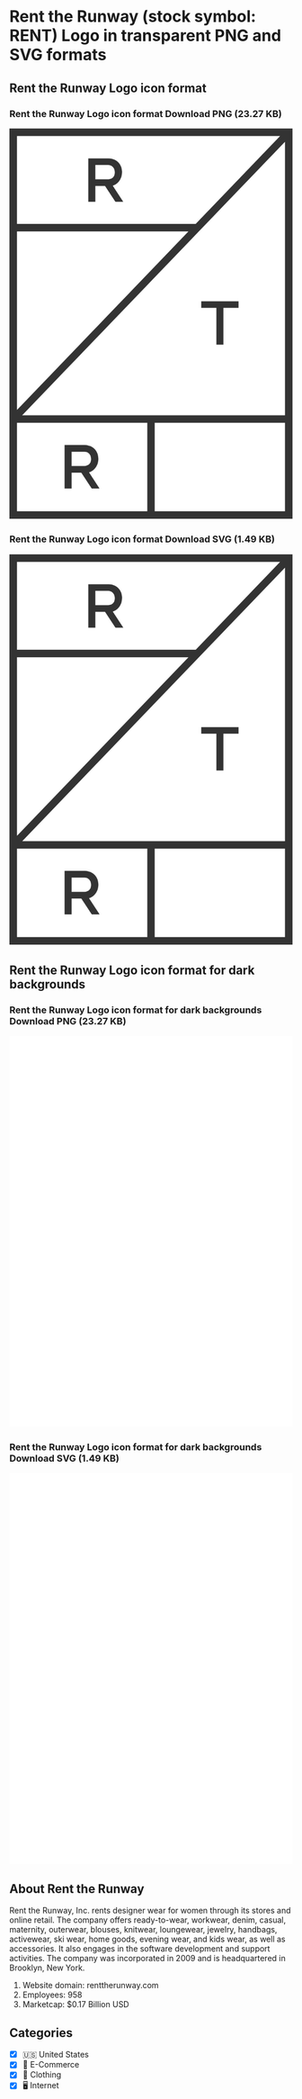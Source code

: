# Rent the Runway (stock symbol: RENT) Logo in transparent PNG and SVG formats

## Rent the Runway Logo icon format

### Rent the Runway Logo icon format Download PNG (23.27 KB)

![Rent the Runway Logo icon format Download PNG (23.27 KB)](/img/orig/RENT-01d26369.png)

### Rent the Runway Logo icon format Download SVG (1.49 KB)

![Rent the Runway Logo icon format Download SVG (1.49 KB)](/img/orig/RENT-179901ef.svg)

## Rent the Runway Logo icon format for dark backgrounds

### Rent the Runway Logo icon format for dark backgrounds Download PNG (23.27 KB)

![Rent the Runway Logo icon format for dark backgrounds Download PNG (23.27 KB)](/img/orig/RENT.D-f1a54ef9.png)

### Rent the Runway Logo icon format for dark backgrounds Download SVG (1.49 KB)

![Rent the Runway Logo icon format for dark backgrounds Download SVG (1.49 KB)](/img/orig/RENT.D-b6b88ace.svg)

## About Rent the Runway

Rent the Runway, Inc. rents designer wear for women through its stores and online retail. The company offers ready-to-wear, workwear, denim, casual, maternity, outerwear, blouses, knitwear, loungewear, jewelry, handbags, activewear, ski wear, home goods, evening wear, and kids wear, as well as accessories. It also engages in the software development and support activities. The company was incorporated in 2009 and is headquartered in Brooklyn, New York.

1. Website domain: renttherunway.com
2. Employees: 958
3. Marketcap: $0.17 Billion USD


## Categories
- [x] 🇺🇸 United States
- [x] 🛒 E-Commerce
- [x] 👚 Clothing
- [x] 🖥️ Internet
